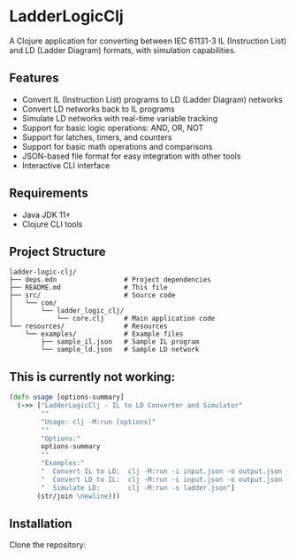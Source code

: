 # LadderLogicClj

A Clojure application for converting between IEC 61131-3 IL (Instruction List) and LD (Ladder Diagram) formats, with simulation capabilities.

## Features

- Convert IL (Instruction List) programs to LD (Ladder Diagram) networks
- Convert LD networks back to IL programs
- Simulate LD networks with real-time variable tracking
- Support for basic logic operations: AND, OR, NOT
- Support for latches, timers, and counters
- Support for basic math operations and comparisons
- JSON-based file format for easy integration with other tools
- Interactive CLI interface

## Requirements

- Java JDK 11+
- Clojure CLI tools

## Project Structure

```
ladder-logic-clj/
├── deps.edn                 # Project dependencies
├── README.md                # This file
├── src/                     # Source code
│   └── com/
│       └── ladder_logic_clj/
│           └── core.clj     # Main application code
└── resources/               # Resources
    └── examples/            # Example files
        ├── sample_il.json   # Sample IL program
        └── sample_ld.json   # Sample LD network
```

## This is currently not working:
```Clojure
(defn usage [options-summary]
  (->> ["LadderLogicClj - IL to LD Converter and Simulator"
        ""
        "Usage: clj -M:run [options]"
        ""
        "Options:"
        options-summary
        ""
        "Examples:"
        "  Convert IL to LD:  clj -M:run -i input.json -o output.json -c il2ld"
        "  Convert LD to IL:  clj -M:run -i input.json -o output.json -c ld2il"
        "  Simulate LD:       clj -M:run -s ladder.json"]
       (str/join \newline)))
```

## Installation

Clone the repository:
